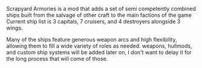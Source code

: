Scrapyard Armories is a mod that adds a set of semi competently combined ships built from the salvage of other craft to the main factions of the game
Current ship list is 3 capitals, 7 cruisers, and 4 destroyers alongside 3 wings.

Many of the ships feature generous weapon arcs and high flexibility, allowing them to fill a wide variety of roles as needed.
weapons, hullmods, and custom ship systems will be added later on, I don't want to delay it for the long process that will come of those.
